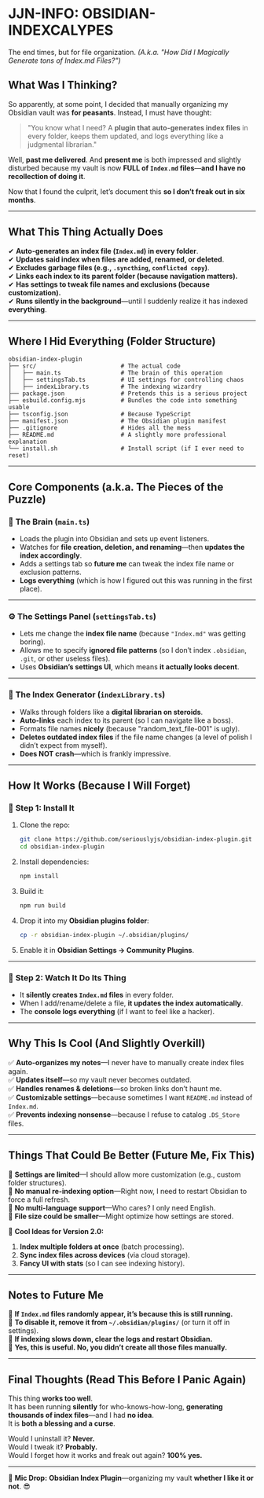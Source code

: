 # **JJN-INFO: OBSIDIAN-INDEXCALYPES**  
The end times, but for file organization.
_(A.k.a. "How Did I Magically Generate tons of Index.md Files?")_  

## **What Was I Thinking?**  
So apparently, at some point, I decided that manually organizing my Obsidian vault was **for peasants**. Instead, I must have thought:  

> "You know what I need? A **plugin that auto-generates index files** in every folder, keeps them updated, and logs everything like a judgmental librarian."  

Well, **past me delivered**. And **present me** is both impressed and slightly disturbed because my vault is now **FULL of `Index.md` files**—**and I have no recollection of doing it**.  

Now that I found the culprit, let’s document this **so I don’t freak out in six months**.  

---

## **What This Thing Actually Does**  
✔ **Auto-generates an index file (`Index.md`) in every folder**.  
✔ **Updates said index when files are added, renamed, or deleted**.  
✔ **Excludes garbage files (e.g., `.syncthing`, `conflicted copy`)**.  
✔ **Links each index to its parent folder (because navigation matters).**  
✔ **Has settings to tweak file names and exclusions (because customization).**  
✔ **Runs silently in the background**—until I suddenly realize it has indexed **everything**.  

---

## **Where I Hid Everything (Folder Structure)**  
```plaintext
obsidian-index-plugin
├── src/                        # The actual code
│   ├── main.ts                 # The brain of this operation
│   ├── settingsTab.ts          # UI settings for controlling chaos
│   ├── indexLibrary.ts         # The indexing wizardry
├── package.json                # Pretends this is a serious project
├── esbuild.config.mjs          # Bundles the code into something usable
├── tsconfig.json               # Because TypeScript
├── manifest.json               # The Obsidian plugin manifest
├── .gitignore                  # Hides all the mess
├── README.md                   # A slightly more professional explanation
└── install.sh                  # Install script (if I ever need to reset)
```

---

## **Core Components (a.k.a. The Pieces of the Puzzle)**  

### 📌 **The Brain (`main.ts`)**
- Loads the plugin into Obsidian and sets up event listeners.  
- Watches for **file creation, deletion, and renaming**—then **updates the index accordingly**.  
- Adds a settings tab so **future me** can tweak the index file name or exclusion patterns.  
- **Logs everything** (which is how I figured out this was running in the first place).  

---

### ⚙ **The Settings Panel (`settingsTab.ts`)**
- Lets me change the **index file name** (because `"Index.md"` was getting boring).  
- Allows me to specify **ignored file patterns** (so I don’t index `.obsidian`, `.git`, or other useless files).  
- Uses **Obsidian’s settings UI**, which means **it actually looks decent**.  

---

### 📁 **The Index Generator (`indexLibrary.ts`)**
- Walks through folders like a **digital librarian on steroids**.  
- **Auto-links** each index to its parent (so I can navigate like a boss).  
- Formats file names **nicely** (because "random_text_file-001" is ugly).  
- **Deletes outdated index files** if the file name changes (a level of polish I didn’t expect from myself).  
- **Does NOT crash**—which is frankly impressive.  

---

## **How It Works (Because I Will Forget)**  

### 🔹 **Step 1: Install It**  
1. Clone the repo:  
   ```sh
   git clone https://github.com/seriouslyjs/obsidian-index-plugin.git
   cd obsidian-index-plugin
   ```
2. Install dependencies:  
   ```sh
   npm install
   ```
3. Build it:  
   ```sh
   npm run build
   ```
4. Drop it into my **Obsidian plugins folder**:  
   ```sh
   cp -r obsidian-index-plugin ~/.obsidian/plugins/
   ```
5. Enable it in **Obsidian Settings → Community Plugins**.  

---

### 🔹 **Step 2: Watch It Do Its Thing**  
- It **silently creates `Index.md` files** in every folder.  
- When I add/rename/delete a file, **it updates the index automatically**.  
- The **console logs everything** (if I want to feel like a hacker).  

---

## **Why This Is Cool (And Slightly Overkill)**  
✅ **Auto-organizes my notes**—I never have to manually create index files again.  
✅ **Updates itself**—so my vault never becomes outdated.  
✅ **Handles renames & deletions**—so broken links don’t haunt me.  
✅ **Customizable settings**—because sometimes I want `README.md` instead of `Index.md`.  
✅ **Prevents indexing nonsense**—because I refuse to catalog `.DS_Store` files.  

---

## **Things That Could Be Better (Future Me, Fix This)**  
🔴 **Settings are limited**—I should allow more customization (e.g., custom folder structures).  
🔴 **No manual re-indexing option**—Right now, I need to restart Obsidian to force a full refresh.  
🔴 **No multi-language support**—Who cares? I only need English.  
🔴 **File size could be smaller**—Might optimize how settings are stored.  

🚀 **Cool Ideas for Version 2.0:**  
1. **Index multiple folders at once** (batch processing).  
2. **Sync index files across devices** (via cloud storage).  
3. **Fancy UI with stats** (so I can see indexing history).  

---

## **Notes to Future Me**  
📌 **If `Index.md` files randomly appear, it’s because this is still running.**  
📌 **To disable it, remove it from `~/.obsidian/plugins/`** (or turn it off in settings).  
📌 **If indexing slows down, clear the logs and restart Obsidian.**  
📌 **Yes, this is useful. No, you didn’t create all those files manually.**  

---

## **Final Thoughts (Read This Before I Panic Again)**  
This thing **works too well**.  
It has been running **silently** for who-knows-how-long, **generating thousands of index files**—and I had **no idea**.  
It is **both a blessing and a curse**.  

Would I uninstall it? **Never.**  
Would I tweak it? **Probably.**  
Would I forget how it works and freak out again? **100% yes.**  

---

🎤 **Mic Drop:** **Obsidian Index Plugin**—organizing my vault **whether I like it or not**. 😎